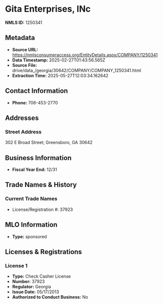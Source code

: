 # Gita Enterprises, INc

**NMLS ID:** 1250341

## Metadata
- **Source URL:** https://nmlsconsumeraccess.org/EntityDetails.aspx/COMPANY/1250341
- **Data Timestamp:** 2025-02-27T01:43:56.565Z
- **Source File:** drive/data_/georgia/30642/COMPANY/COMPANY_1250341.html
- **Extraction Time:** 2025-05-27T12:03:34.162642

## Contact Information
- **Phone:** 706-453-2770

## Addresses
### Street Address
302 E Broad Street; Greensboro, GA 30642

## Business Information
- **Fiscal Year End:** 12/31

## Trade Names & History
### Current Trade Names
- License/Registration #: 37923

## MLO Information
- **Type:** sponsored

## Licenses & Registrations

### License 1
- **Type:** Check Casher License
- **Number:** 37923
- **Regulator:** Georgia
- **Issue Date:** 05/17/2013
- **Authorized to Conduct Business:** No
